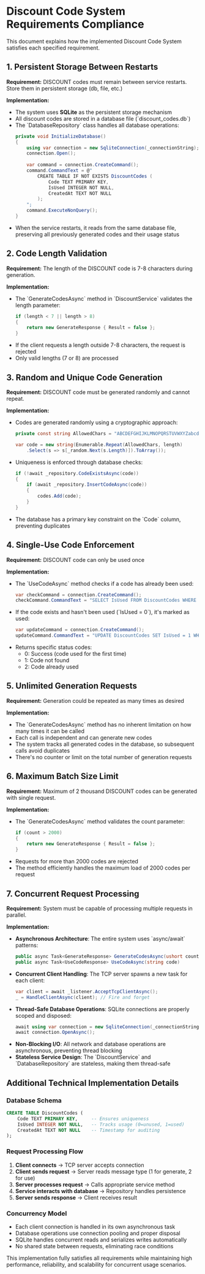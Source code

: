 # Discount Code System Requirements Compliance

This document explains how the implemented Discount Code System satisfies each specified requirement.

## 1. Persistent Storage Between Restarts

**Requirement:** DISCOUNT codes must remain between service restarts. Store them in persistent storage (db, file, etc.)

**Implementation:**
- The system uses **SQLite** as the persistent storage mechanism
- All discount codes are stored in a database file (\`discount_codes.db\`)
- The \`DatabaseRepository\` class handles all database operations:
  ```csharp
  private void InitializeDatabase()
  {
      using var connection = new SqliteConnection(_connectionString);
      connection.Open();
      
      var command = connection.CreateCommand();
      command.CommandText = @"
          CREATE TABLE IF NOT EXISTS DiscountCodes (
              Code TEXT PRIMARY KEY,
              IsUsed INTEGER NOT NULL,
              CreatedAt TEXT NOT NULL
          );
      ";
      command.ExecuteNonQuery();
  }
  ```
- When the service restarts, it reads from the same database file, preserving all previously generated codes and their usage status

## 2. Code Length Validation

**Requirement:** The length of the DISCOUNT code is 7-8 characters during generation.

**Implementation:**
- The \`GenerateCodesAsync\` method in \`DiscountService\` validates the length parameter:
  ```csharp
  if (length < 7 || length > 8)
  {
      return new GenerateResponse { Result = false };
  }
  ```
- If the client requests a length outside 7-8 characters, the request is rejected
- Only valid lengths (7 or 8) are processed

## 3. Random and Unique Code Generation

**Requirement:** DISCOUNT code must be generated randomly and cannot repeat.

**Implementation:**
- Codes are generated randomly using a cryptographic approach:
  ```csharp
  private const string AllowedChars = "ABCDEFGHIJKLMNOPQRSTUVWXYZabcdefghijklmnopqrstuvwxyz0123456789";
  
  var code = new string(Enumerable.Repeat(AllowedChars, length)
      .Select(s => s[_random.Next(s.Length)]).ToArray());
  ```
- Uniqueness is enforced through database checks:
  ```csharp
  if (!await _repository.CodeExistsAsync(code))
  {
      if (await _repository.InsertCodeAsync(code))
      {
          codes.Add(code);
      }
  }
  ```
- The database has a primary key constraint on the \`Code\` column, preventing duplicates

## 4. Single-Use Code Enforcement

**Requirement:** DISCOUNT code can only be used once

**Implementation:**
- The \`UseCodeAsync\` method checks if a code has already been used:
  ```csharp
  var checkCommand = connection.CreateCommand();
  checkCommand.CommandText = "SELECT IsUsed FROM DiscountCodes WHERE Code = @code";
  ```
- If the code exists and hasn't been used (\`IsUsed = 0\`), it's marked as used:
  ```csharp
  var updateCommand = connection.CreateCommand();
  updateCommand.CommandText = "UPDATE DiscountCodes SET IsUsed = 1 WHERE Code = @code";
  ```
- Returns specific status codes:
  - 0: Success (code used for the first time)
  - 1: Code not found
  - 2: Code already used

## 5. Unlimited Generation Requests

**Requirement:** Generation could be repeated as many times as desired

**Implementation:**
- The \`GenerateCodesAsync\` method has no inherent limitation on how many times it can be called
- Each call is independent and can generate new codes
- The system tracks all generated codes in the database, so subsequent calls avoid duplicates
- There's no counter or limit on the total number of generation requests

## 6. Maximum Batch Size Limit

**Requirement:** Maximum of 2 thousand DISCOUNT codes can be generated with single request.

**Implementation:**
- The \`GenerateCodesAsync\` method validates the count parameter:
  ```csharp
  if (count > 2000)
  {
      return new GenerateResponse { Result = false };
  }
  ```
- Requests for more than 2000 codes are rejected
- The method efficiently handles the maximum load of 2000 codes per request

## 7. Concurrent Request Processing

**Requirement:** System must be capable of processing multiple requests in parallel.

**Implementation:**
- **Asynchronous Architecture**: The entire system uses \`async/await\` patterns:
  ```csharp
  public async Task<GenerateResponse> GenerateCodesAsync(ushort count, byte length)
  public async Task<UseCodeResponse> UseCodeAsync(string code)
  ```
- **Concurrent Client Handling**: The TCP server spawns a new task for each client:
  ```csharp
  var client = await _listener.AcceptTcpClientAsync();
  _ = HandleClientAsync(client); // Fire and forget
  ```
- **Thread-Safe Database Operations**: SQLite connections are properly scoped and disposed:
  ```csharp
  await using var connection = new SqliteConnection(_connectionString);
  await connection.OpenAsync();
  ```
- **Non-Blocking I/O**: All network and database operations are asynchronous, preventing thread blocking
- **Stateless Service Design**: The \`DiscountService\` and \`DatabaseRepository\` are stateless, making them thread-safe

## Additional Technical Implementation Details

### Database Schema
```sql
CREATE TABLE DiscountCodes (
    Code TEXT PRIMARY KEY,     -- Ensures uniqueness
    IsUsed INTEGER NOT NULL,   -- Tracks usage (0=unused, 1=used)
    CreatedAt TEXT NOT NULL    -- Timestamp for auditing
);
```

### Request Processing Flow
1. **Client connects** → TCP server accepts connection
2. **Client sends request** → Server reads message type (1 for generate, 2 for use)
3. **Server processes request** → Calls appropriate service method
4. **Service interacts with database** → Repository handles persistence
5. **Server sends response** → Client receives result

### Concurrency Model
- Each client connection is handled in its own asynchronous task
- Database operations use connection pooling and proper disposal
- SQLite handles concurrent reads and serializes writes automatically
- No shared state between requests, eliminating race conditions

This implementation fully satisfies all requirements while maintaining high performance, reliability, and scalability for concurrent usage scenarios.